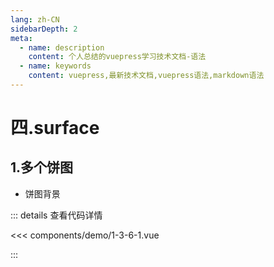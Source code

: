 ```yaml
---
lang: zh-CN
sidebarDepth: 2
meta:
  - name: description
    content: 个人总结的vuepress学习技术文档-语法
  - name: keywords
    content: vuepress,最新技术文档,vuepress语法,markdown语法
---
```


# 四.surface

## 1.多个饼图

- 饼图背景


  <Container url="http://localhost:8090/resume/demo/?type=echarts&name=1-3-6-1.vue" />

::: details 查看代码详情

<<< components/demo/1-3-6-1.vue

:::
